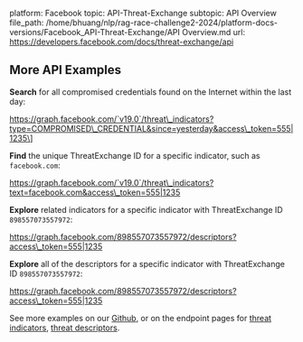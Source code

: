 platform: Facebook
topic: API-Threat-Exchange
subtopic: API Overview
file_path: /home/bhuang/nlp/rag-race-challenge2-2024/platform-docs-versions/Facebook_API-Threat-Exchange/API Overview.md
url: https://developers.facebook.com/docs/threat-exchange/api


## More API Examples

**Search** for all compromised credentials found on the Internet within the last day:

https://graph.facebook.com/`v19.0`/threat\_indicators?type=COMPROMISED\_CREDENTIAL&since=yesterday&access\_token=555|1235\]
        

**Find** the unique ThreatExchange ID for a specific indicator, such as `facebook.com`:

https://graph.facebook.com/`v19.0`/threat\_indicators?text=facebook.com&access\_token=555|1235
        

**Explore** related indicators for a specific indicator with ThreatExchange ID `898557073557972`:

https://graph.facebook.com/898557073557972/descriptors?access\_token=555|1235

**Explore** all of the descriptors for a specific indicator with ThreatExchange ID `898557073557972`:

https://graph.facebook.com/898557073557972/descriptors?access\_token=555|1235

See more examples on our [Github](https://l.facebook.com/l.php?u=https%3A%2F%2Fgithub.com%2Ffacebook%2FThreatExchange&h=AT1aeVDOOM6CGWw0H3V5o60NaX1CM12xQYiZgY1uw4fLMgJAywudPRrx_w3PhOe49ZMI97sb4J1WcFZA8pAW0TsCU4yrJXbd8-txpNksHDpPYMUghxbeo_2H-Thfq7Gzt8uW4gGZiZjjbszQ), or on the endpoint pages for [threat indicators](https://developers.facebook.com/docs/threat-exchange/reference/apis/threat-indicators), [threat descriptors](https://developers.facebook.com/docs/threat-exchange/reference/apis/threat-descriptors).